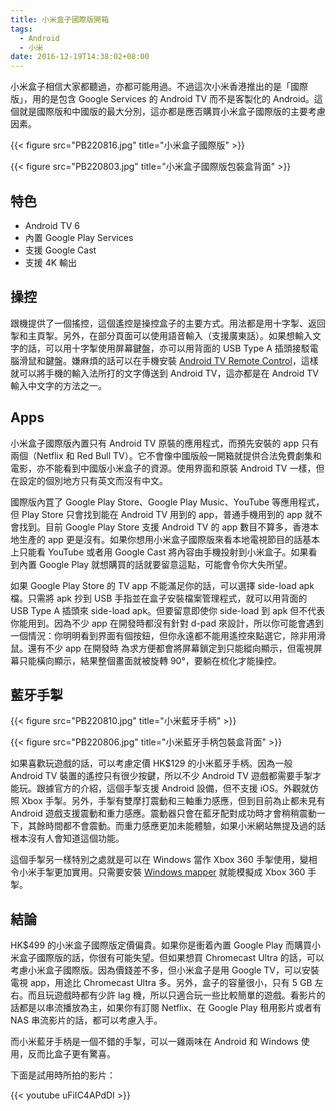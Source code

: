 ```yaml
---
title: 小米盒子國際版開箱
tags:
  - Android
  - 小米
date: 2016-12-19T14:38:02+08:00
---
```



小米盒子相信大家都聽過，亦都可能用過。不過這次小米香港推出的是「國際版」，用的是包含 Google Services 的 Android TV 而不是客製化的 Android。這個就是國際版和中國版的最大分別，這亦都是應否購買小米盒子國際版的主要考慮因素。

{{< figure src="PB220816.jpg" title="小米盒子國際版" >}}

<!--more-->

{{< figure src="PB220803.jpg" title="小米盒子國際版包裝盒背面" >}}

## 特色

- Android TV 6
- 內置 Google Play Services
- 支援 Google Cast
- 支援 4K 輸出

## 操控

跟機提供了一個搖控，這個遙控是操控盒子的主要方式。用法都是用十字掣、返回掣和主頁掣。另外，在部分頁面可以使用語音輸入（支援廣東話）。如果想輸入文字的話，可以用十字掣使用屏幕鍵盤，亦可以用背面的 USB Type A 插頭接駁電腦滑鼠和鍵盤。嫌麻煩的話可以在手機安裝 [Android TV Remote Control](https://play.google.com/store/apps/details?id=com.google.android.tv.remote)，這樣就可以將手機的輸入法所打的文字傳送到 Android TV，這亦都是在 Android TV 輸入中文字的方法之一。

## Apps

小米盒子國際版內置只有 Android TV 原裝的應用程式，而預先安裝的 app 只有兩個（Netflix 和 Red Bull TV）。它不會像中國版般一開箱就提供合法免費劇集和電影，亦不能看到中國版小米盒子的資源。使用界面和原裝 Android TV 一樣，但在設定的個別地方只有英文而沒有中文。

國際版內罝了 Google Play Store、Google Play Music、YouTube 等應用程式，但 Play Store 只會找到能在 Android TV 用到的 app，普通手機用到的 app 就不會找到。目前 Google Play Store 支援 Android TV 的 app 數目不算多，香港本地生產的 app 更是沒有。如果你想用小米盒子國際版來看本地電視節目的話基本上只能看 YouTube 或者用 Google Cast 將內容由手機投射到小米盒子。如果看到內置 Google Play 就想購買的話就要留意這點，可能會令你大失所望。

如果 Google Play Store 的 TV app 不能滿足你的話，可以選擇 side-load apk 檔。只需將 apk 抄到 USB 手指並在盒子安裝檔案管理程式，就可以用背面的 USB Type A 插頭來 side-load apk。但要留意即使你 side-load 到 apk 但不代表你能用到。因為不少 app 在開發時都沒有針對 d-pad 來設計，所以你可能會遇到一個情況：你明明看到界面有個按鈕，但你永遠都不能用遙控來點選它，除非用滑鼠。還有不少 app 在開發時 為求方便都會將屏幕鎖定到只能縱向顯示，但電視屏幕只能橫向顯示，結果整個畫面就被旋轉 90°，要躺在梳化才能操控。

## 藍牙手掣

{{< figure src="PB220810.jpg" title="小米藍牙手柄" >}}

{{< figure src="PB220806.jpg" title="小米藍牙手柄包裝盒背面" >}}

如果喜歡玩遊戲的話，可以考慮定價 HK$129 的小米藍牙手柄。因為一般 Android TV 裝置的遙控只有很少按鍵，所以不少 Android TV 遊戲都需要手掣才能玩。跟據官方的介紹，這個手掣支援 Android 設備，但不支援 iOS。外觀就仿照 Xbox 手掣。另外，手掣有雙摩打震動和三軸重力感應，但到目前為止都未見有 Android 遊戲支援震動和重力感應。震動器只會在藍牙配對成功時才會稍稍震動一下，其餘時間都不會震動。而重力感應更加未能體驗，如果小米網站無提及過的話根本沒有人會知道這個功能。

這個手掣另一樣特別之處就是可以在 Windows 當作 Xbox 360 手掣使用，變相令小米手掣更加實用。只需要安裝 [Windows mapper](https://github.com/irungentoo/Xiaomi_gamepad) 就能模擬成 Xbox 360 手掣。

## 結論

HK$499 的小米盒子國際版定價偏貴。如果你是衝着內置 Google Play 而購買小米盒子國際版的話，你很有可能失望。但如果想買 Chromecast Ultra 的話，可以考慮小米盒子國際版。因為價錢差不多，但小米盒子是用 Google TV，可以安裝電視 app，用途比 Chromecast Ultra 多。另外，盒子的容量很小，只有 5 GB 左右。而且玩遊戲時都有少許 lag 機，所以只適合玩一些比較簡單的遊戲。看影片的話都是以串流播放為主，如果你有訂閱 Netflix、在 Google Play 租用影片或者有 NAS 串流影片的話，都可以考慮入手。

而小米藍牙手柄是一個不錯的手掣，可以一雞兩味在 Android 和 Windows 使用，反而比盒子更有驚喜。

下面是試用時所拍的影片：

{{< youtube uFiIC4APdDI >}}
